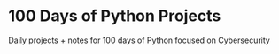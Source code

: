 # 100 Days of Python Projects
Daily projects + notes for 100 days of Python focused on Cybersecurity
